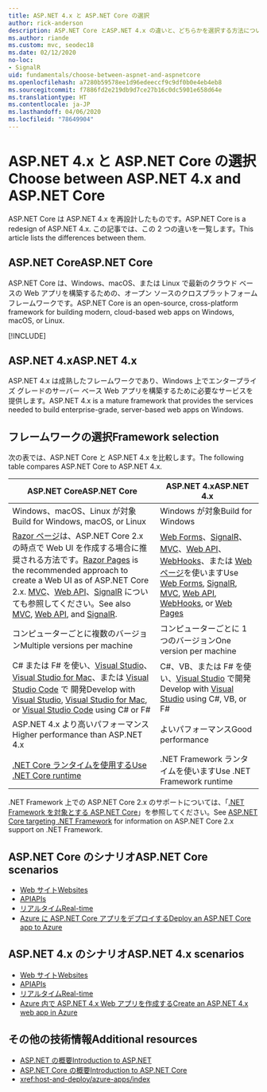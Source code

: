 ```yaml
---
title: ASP.NET 4.x と ASP.NET Core の選択
author: rick-anderson
description: ASP.NET Core とASP.NET 4.x の違いと、どちらかを選択する方法について説明します。
ms.author: riande
ms.custom: mvc, seodec18
ms.date: 02/12/2020
no-loc:
- SignalR
uid: fundamentals/choose-between-aspnet-and-aspnetcore
ms.openlocfilehash: a7280b59578ee1d96edeeccf9c9df0b0e4eb4eb8
ms.sourcegitcommit: f7886fd2e219db9d7ce27b16c0dc5901e658d64e
ms.translationtype: HT
ms.contentlocale: ja-JP
ms.lasthandoff: 04/06/2020
ms.locfileid: "78649904"
---
```

# <a name="choose-between-aspnet-4x-and-aspnet-core"></a><span data-ttu-id="f19c7-103">ASP.NET 4.x と ASP.NET Core の選択</span><span class="sxs-lookup"><span data-stu-id="f19c7-103">Choose between ASP.NET 4.x and ASP.NET Core</span></span>

<span data-ttu-id="f19c7-104">ASP.NET Core は ASP.NET 4.x を再設計したものです。</span><span class="sxs-lookup"><span data-stu-id="f19c7-104">ASP.NET Core is a redesign of ASP.NET 4.x.</span></span> <span data-ttu-id="f19c7-105">この記事では、この 2 つの違いを一覧します。</span><span class="sxs-lookup"><span data-stu-id="f19c7-105">This article lists the differences between them.</span></span>

## <a name="aspnet-core"></a><span data-ttu-id="f19c7-106">ASP.NET Core</span><span class="sxs-lookup"><span data-stu-id="f19c7-106">ASP.NET Core</span></span>

<span data-ttu-id="f19c7-107">ASP.NET Core は、Windows、macOS、または Linux で最新のクラウド ベースの Web アプリを構築するための、オープン ソースのクロスプラットフォーム フレームワークです。</span><span class="sxs-lookup"><span data-stu-id="f19c7-107">ASP.NET Core is an open-source, cross-platform framework for building modern, cloud-based web apps on Windows, macOS, or Linux.</span></span>

[!INCLUDE[](~/includes/benefits.md)]

## <a name="aspnet-4x"></a><span data-ttu-id="f19c7-108">ASP.NET 4.x</span><span class="sxs-lookup"><span data-stu-id="f19c7-108">ASP.NET 4.x</span></span>

<span data-ttu-id="f19c7-109">ASP.NET 4.x は成熟したフレームワークであり、Windows 上でエンタープライズ グレードのサーバー ベース Web アプリを構築するために必要なサービスを提供します。</span><span class="sxs-lookup"><span data-stu-id="f19c7-109">ASP.NET 4.x is a mature framework that provides the services needed to build enterprise-grade, server-based web apps on Windows.</span></span>

## <a name="framework-selection"></a><span data-ttu-id="f19c7-110">フレームワークの選択</span><span class="sxs-lookup"><span data-stu-id="f19c7-110">Framework selection</span></span>

<span data-ttu-id="f19c7-111">次の表では、ASP.NET Core と ASP.NET 4.x を比較します。</span><span class="sxs-lookup"><span data-stu-id="f19c7-111">The following table compares ASP.NET Core to ASP.NET 4.x.</span></span>

| <span data-ttu-id="f19c7-112">ASP.NET Core</span><span class="sxs-lookup"><span data-stu-id="f19c7-112">ASP.NET Core</span></span> | <span data-ttu-id="f19c7-113">ASP.NET 4.x</span><span class="sxs-lookup"><span data-stu-id="f19c7-113">ASP.NET 4.x</span></span> |
|---|---|
|<span data-ttu-id="f19c7-114">Windows、macOS、Linux が対象</span><span class="sxs-lookup"><span data-stu-id="f19c7-114">Build for Windows, macOS, or Linux</span></span>|<span data-ttu-id="f19c7-115">Windows が対象</span><span class="sxs-lookup"><span data-stu-id="f19c7-115">Build for Windows</span></span>|
|<span data-ttu-id="f19c7-116">[Razor ページ](xref:razor-pages/index)は、ASP.NET Core 2.x の時点で Web UI を作成する場合に推奨される方法です。</span><span class="sxs-lookup"><span data-stu-id="f19c7-116">[Razor Pages](xref:razor-pages/index) is the recommended approach to create a Web UI as of ASP.NET Core 2.x.</span></span> <span data-ttu-id="f19c7-117">[MVC](xref:mvc/overview)、[Web API](xref:tutorials/first-web-api)、[SignalR](xref:signalr/introduction) についても参照してください。</span><span class="sxs-lookup"><span data-stu-id="f19c7-117">See also [MVC](xref:mvc/overview), [Web API](xref:tutorials/first-web-api), and [SignalR](xref:signalr/introduction).</span></span>|<span data-ttu-id="f19c7-118">[Web Forms](/aspnet/web-forms)、[SignalR](/aspnet/signalr)、[MVC](/aspnet/mvc)、[Web API](/aspnet/web-api/)、[WebHooks](/aspnet/webhooks/)、または [Web ページ](/aspnet/web-pages)を使います</span><span class="sxs-lookup"><span data-stu-id="f19c7-118">Use [Web Forms](/aspnet/web-forms), [SignalR](/aspnet/signalr), [MVC](/aspnet/mvc), [Web API](/aspnet/web-api/), [WebHooks](/aspnet/webhooks/), or [Web Pages](/aspnet/web-pages)</span></span>|
|<span data-ttu-id="f19c7-119">コンピューターごとに複数のバージョン</span><span class="sxs-lookup"><span data-stu-id="f19c7-119">Multiple versions per machine</span></span>|<span data-ttu-id="f19c7-120">コンピューターごとに 1 つのバージョン</span><span class="sxs-lookup"><span data-stu-id="f19c7-120">One version per machine</span></span>|
|<span data-ttu-id="f19c7-121">C# または F# を使い、[Visual Studio](https://visualstudio.microsoft.com/vs/)、[Visual Studio for Mac](https://visualstudio.microsoft.com/vs/mac/)、または [Visual Studio Code](https://code.visualstudio.com/) で 開発</span><span class="sxs-lookup"><span data-stu-id="f19c7-121">Develop with [Visual Studio](https://visualstudio.microsoft.com/vs/), [Visual Studio for Mac](https://visualstudio.microsoft.com/vs/mac/), or [Visual Studio Code](https://code.visualstudio.com/) using C# or F#</span></span>|<span data-ttu-id="f19c7-122">C#、VB、または F# を使い、[Visual Studio](https://visualstudio.microsoft.com/vs/) で開発</span><span class="sxs-lookup"><span data-stu-id="f19c7-122">Develop with [Visual Studio](https://visualstudio.microsoft.com/vs/) using C#, VB, or F#</span></span>|
|<span data-ttu-id="f19c7-123">ASP.NET 4.x より高いパフォーマンス</span><span class="sxs-lookup"><span data-stu-id="f19c7-123">Higher performance than ASP.NET 4.x</span></span>|<span data-ttu-id="f19c7-124">よいパフォーマンス</span><span class="sxs-lookup"><span data-stu-id="f19c7-124">Good performance</span></span>|
|[<span data-ttu-id="f19c7-125">.NET Core ランタイムを使用する</span><span class="sxs-lookup"><span data-stu-id="f19c7-125">Use .NET Core runtime</span></span>](/dotnet/standard/choosing-core-framework-server)|<span data-ttu-id="f19c7-126">.NET Framework ランタイムを使います</span><span class="sxs-lookup"><span data-stu-id="f19c7-126">Use .NET Framework runtime</span></span>|

<span data-ttu-id="f19c7-127">.NET Framework 上での ASP.NET Core 2.x のサポートについては、「[.NET Framework を対象とする ASP.NET Core](xref:index#target-framework)」を参照してください。</span><span class="sxs-lookup"><span data-stu-id="f19c7-127">See [ASP.NET Core targeting .NET Framework](xref:index#target-framework) for information on ASP.NET Core 2.x support on .NET Framework.</span></span>

## <a name="aspnet-core-scenarios"></a><span data-ttu-id="f19c7-128">ASP.NET Core のシナリオ</span><span class="sxs-lookup"><span data-stu-id="f19c7-128">ASP.NET Core scenarios</span></span>

* [<span data-ttu-id="f19c7-129">Web サイト</span><span class="sxs-lookup"><span data-stu-id="f19c7-129">Websites</span></span>](xref:tutorials/first-mvc-app/index)
* [<span data-ttu-id="f19c7-130">API</span><span class="sxs-lookup"><span data-stu-id="f19c7-130">APIs</span></span>](xref:tutorials/first-web-api)
* [<span data-ttu-id="f19c7-131">リアルタイム</span><span class="sxs-lookup"><span data-stu-id="f19c7-131">Real-time</span></span>](xref:signalr/introduction)
* [<span data-ttu-id="f19c7-132">Azure に ASP.NET Core アプリをデプロイする</span><span class="sxs-lookup"><span data-stu-id="f19c7-132">Deploy an ASP.NET Core app to Azure</span></span>](/azure/app-service/app-service-web-get-started-dotnet)

## <a name="aspnet-4x-scenarios"></a><span data-ttu-id="f19c7-133">ASP.NET 4.x のシナリオ</span><span class="sxs-lookup"><span data-stu-id="f19c7-133">ASP.NET 4.x scenarios</span></span>

* [<span data-ttu-id="f19c7-134">Web サイト</span><span class="sxs-lookup"><span data-stu-id="f19c7-134">Websites</span></span>](/aspnet/mvc)
* [<span data-ttu-id="f19c7-135">API</span><span class="sxs-lookup"><span data-stu-id="f19c7-135">APIs</span></span>](/aspnet/web-api)
* [<span data-ttu-id="f19c7-136">リアルタイム</span><span class="sxs-lookup"><span data-stu-id="f19c7-136">Real-time</span></span>](/aspnet/signalr)
* [<span data-ttu-id="f19c7-137">Azure 内で ASP.NET 4.x Web アプリを作成する</span><span class="sxs-lookup"><span data-stu-id="f19c7-137">Create an ASP.NET 4.x web app in Azure</span></span>](/azure/app-service/app-service-web-get-started-dotnet-framework)

## <a name="additional-resources"></a><span data-ttu-id="f19c7-138">その他の技術情報</span><span class="sxs-lookup"><span data-stu-id="f19c7-138">Additional resources</span></span>

* [<span data-ttu-id="f19c7-139">ASP.NET の概要</span><span class="sxs-lookup"><span data-stu-id="f19c7-139">Introduction to ASP.NET</span></span>](/aspnet/overview)
* [<span data-ttu-id="f19c7-140">ASP.NET Core の概要</span><span class="sxs-lookup"><span data-stu-id="f19c7-140">Introduction to ASP.NET Core</span></span>](xref:index)
* <xref:host-and-deploy/azure-apps/index>
